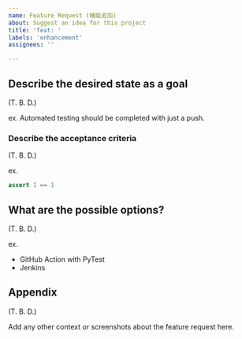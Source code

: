 ```yaml
---
name: Feature Request (機能追加)
about: Suggest an idea for this project
title: 'feat: '
labels: 'enhancement'
assignees: ''

---
```


## Describe the desired **state** as a goal

(T. B. D.)

ex. Automated testing should be completed with just a push.

### Describe the acceptance criteria

(T. B. D.)

ex.

```python
assert 1 == 1
```

## What are the possible options?

(T. B. D.)

ex.

- GitHub Action with PyTest
- Jenkins

## Appendix

(T. B. D.)

Add any other context or screenshots about the feature request here.
